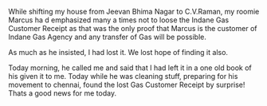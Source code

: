 While shifting my house from Jeevan Bhima Nagar to C.V.Raman, my roomie Marcus
ha d emphasized many a times not to loose the Indane Gas Customer Receipt as
that was the only proof that Marcus is the customer of Indane Gas Agency and any
transfer of Gas will be possible.

As much as he insisted, I had lost it. We lost hope of finding it also.

Today morning, he called me and said that I had left it in a one old book of his
given it to me. Today while he was cleaning stuff, preparing for his movement to
chennai, found the lost Gas Customer Receipt by surprise! Thats a good news for
me today.